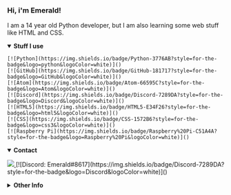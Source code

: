 ### Hi, i'm Emerald!
I am a 14 year old Python developer, but I am also learning some web stuff like HTML and CSS.
<details open>
  <summary><b>Stuff I use</b></summary>
  <p>
    
    [![Python](https://img.shields.io/badge/Python-3776AB?style=for-the-badge&logo=python&logoColor=white)]()
    [![GitHub](https://img.shields.io/badge/GitHub-181717?style=for-the-badge&logo=GitHub&logoColor=white)]()
    [![Atom](https://img.shields.io/badge/Atom-66595C?style=for-the-badge&logo=Atom&logoColor=white)]()
    [![Discord](https://img.shields.io/badge/Discord-7289DA?style=for-the-badge&logo=Discord&logoColor=white)]() 
    [![HTML5](https://img.shields.io/badge/HTML5-E34F26?style=for-the-badge&logo=html5&logoColor=white)]()
    [![CSS](https://img.shields.io/badge/CSS-1572B6?style=for-the-badge&logo=css3&logoColor=white)]() 
    [![Raspberry Pi](https://img.shields.io/badge/Raspberry%20Pi-C51A4A?style=for-the-badge&logo=Raspberry%20Pi&logoColor=white)]()
    
  </p>
</details>


<details open>
<summary><b>Contact</b></summary>
<p>
<a href="https://github.com/emerald73" target="_blank">
  <img src="https://img.shields.io/badge/GITHUB-181717?style=for-the-badge&logo=github" />
</a>
[![Discord: Emerald#8617](https://img.shields.io/badge/Discord-7289DA?style=for-the-badge&logo=Discord&logoColor=white)]() 
</p>
</details>
<details closed>
  
<summary><b>Other Info</b></summary>
[![Github stats](https://github-readme-stats.vercel.app/api?username=emerald73&count_private=true&show_icons=true&theme=dark)]()
[![Top Langs](https://github-readme-stats.vercel.app/api/top-langs/?username=emerald73&theme=dark&count_private=true)]()
![README views](https://api.ghprofile.me/view?username=emerald73-Boblin-the-Goblin&style=for-the-badge&color=green)
</details>

